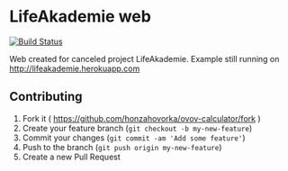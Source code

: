 # LifeAkademie web
[![Build Status](https://travis-ci.org/honzahovorka/lifeakademie.svg?branch=master)](https://travis-ci.org/honzahovorka/lifeakademie)

Web created for canceled project LifeAkademie. Example still running on http://lifeakademie.herokuapp.com

## Contributing

1. Fork it ( https://github.com/honzahovorka/ovov-calculator/fork )
2. Create your feature branch (`git checkout -b my-new-feature`)
3. Commit your changes (`git commit -am 'Add some feature'`)
4. Push to the branch (`git push origin my-new-feature`)
5. Create a new Pull Request
